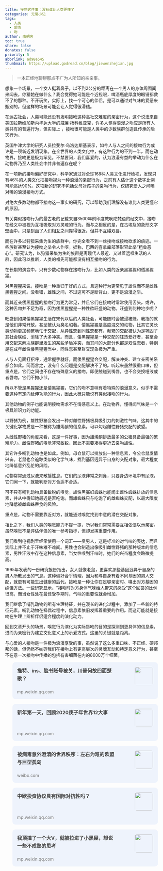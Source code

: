 ```yaml
---
title: 接吻这件事：没有谁比人类更懂了
categories: 无常小记
tags:
  - 人类
  - 爱情
  - 吻
author: 南朝客
toc: true
share: false
donates: false
priority: 5
abbrlink: ad98e545
thumbnail: https://upload.godread.cn/blog/jiewenzhejian.jpg
---
```


> 一本正经地聊聊那点不广为人所知的亲亲事。

<!-- more -->

想象一个场景，一个女人挺着鼻子，以不到2公分的距离在一个男人的身体周围闻来闻去，你猜她在做什么？我会觉得她可能是个近视眼，啤酒瓶底厚度的眼镜都救不了的那种。不开玩笑，实际上，找一个可心的伴侣，是可以通过对气味的爱恶来甄别的，但这样的场景可能会让人觉得很滑稽。



在远古社会，人类可能还没有发明接吻这种高社交难度的亲密行为，这个说法来自美国拉斯维加斯内华达大学的威廉·扬科维亚克，许多人觉得浪漫之吻应是所有人类共有的普遍行为，但实际上 ，接吻很可能是人类中的少数族群创造且传承的后天行为。



英国牛津大学的研究人员拉斐尔·乌洛达斯基表示，如今人与人之间的接吻行为或许是一项新近发明现象。在全世界的人类文化中，有这种行为的不到一半。而在动物界，接吻更是极为罕见。不禁要问，我们喜爱的，认为浪漫有益的举动为什么在动物界乃至人类社会中并非普遍存在呢？



在一项新的接吻偏好研究中，科学家通过对全球168种人类文化进行检视，发现只有46%的人类文化把接吻视为一种浪漫的亲密行为，之前有人估计这个数字比例可能高达90%。这项新的研究不包括父母对孩子的亲吻行为，仅研究爱人之间嘴对嘴的浪漫接吻方式。



对绝大多数动物都不接吻这一事实的研究，可以帮助我们理解没有谁比人类更懂它的原因。



有关类似接吻行为的最古老的记载来自3500年前印度教吠陀梵语的经文中，接吻在经文中被视为互相吸取对方灵魂的行为。而与之相反的是，在古埃及的象形文字壁画中，只是刻画了人们相互之间靠得很近，但并不互碰双唇。



而在许多以狩猎采集为生的族群中，你完全看不到一丝接吻或接吻欲求的痕迹。一些族群甚至认为接吻之举令人作呕。据称，巴西的喜拿库部落形容此举“粗鲁恶心”。研究认为，以狩猎采集为生的族群是离现代人最近、又过着远祖生活的人群，因此可以推断，人类的祖先可能都没有相互接吻的行为。



在长期的演变中，只有少数动物存在接吻行为，比如人类的近亲黑猩猩和倭黑猩猩。



对黑猩猩来说，接吻是一种重归于好的方式，且这种行为更常见于雄性而不是雌性黑猩猩之间。没看错，雄性之间，不过这可不是断背山，更不是浪漫之举。



而其近亲倭黑猩猩的接吻行为更为常见，并且它们在接吻时常常使用舌头。或许，这种舌吻并不足为奇，因为倭黑猩猩是一种性欲旺盛的动物。旺盛到何种地步呢？



旺盛到如果倭黑猩猩生活在宋代以后的人类社会，可能随时会被浸猪笼。我指的就是他们非常开放，甚至被认为臭名昭著。倭黑猩猩是高度混交的动物，比其它灵长类动物更加频繁地忙于交配，从异性恋到同性恋都有，频繁的交配被认为是巩固了其社会联结、消除了大多冲突。而且，倭黑猩猩是一种交配的狂热爱好者，甚至会用交配来解决族群里发生的某些矛盾冲突，而其间的大部分也都是双性恋者，特别是在成年雌性倭黑猩猩当中，同性恋甚至群交现象极为严重。



人与人见面打招呼，通常握手就好，而倭黑猩猩会交配，解决冲突、建立亲密关系都会如此。简而言之，没有什么问题是交配解决不了的。听起来虽然很重口味，但重点是，它们之间也不存在特殊意义的接吻，即便触碰到嘴唇，也不会交换唾液或者唇吻，它们不拘小节。



所以不管是黑猩猩还是倭黑猩猩，它们的吻不意味有着特殊的浪漫意义，似乎不需要这种有定向延伸功能的行为，因此大概只能说有类似接吻的行为。



其他动物的例子也能说明接吻需求不在情感意义上。在动物界，懂得闻气味是一个极具辨识力的功能。



以野猪为例，雄性野猪会发出一种对雌性野猪极具吸引力的刺激性气味。这其中的关键化学物质是一种被称为雄烯酮的信息素，可以勾起雌性野猪交配的欲望。



从雌性野猪的角度来看，这是一件好事，因为雄烯酮排放最多的公猪具备最强的繁殖能力。雌性野猪的嗅觉非常敏锐，因此不需要凑得更近去亲吻雄性。



其它许多哺乳动物也是如此。例如，母仓鼠可以排放出一种信息素，令公仓鼠发情兴奋。老鼠也会追踪类似的化学气味，找到基因迥异于自身的交配对象，最大程度地降低意外乱伦的风险。



动物常常通过尿液来散播性息。它们的尿液非常之刺鼻，只要身边环境中有尿液，它们闻一下，就能判断对方合适不合适。



可不只有哺乳动物具备敏锐的嗅觉。雄性黑寡妇蜘蛛也能闻出雌性蜘蛛排放的信息素，并从中得知她最近是否吃饱。而雄蜘蛛只与吃饱了的雌蜘蛛交配，以最大限度地降低被雌蜘蛛吞食的风险。



重点是，动物不需要靠近对方，就能通过嗅觉找到中意的潜在交配对象。



相比之下，我们人类的嗅觉能力不提一提，所以我们常常需要互相依偎以示亲密。虽然嗅觉不是评估伴侣的唯一参考指标，但却发挥重要作用。



我们看到电视剧里经常使用一个词汇——臭男人，这是标准的对气味的表达，而且实际上并不止于汗味难不难闻。男性也会制造出像吸引雌性野猪的那种版本的信息素，男性汗液中存在这种信息素，当女性嗅到汗味时，她们的兴奋程度会略微提高。



1995年发表的一份研究报告指出，女人就像老鼠，更喜欢那些基因迥异于自身的男人所散发出的气息。这种偏好合乎情理，因为和与自身有着不同基因的男人交配，就更有可能生出健康的后代。接吻是一种让你在足够亲密时、嗅出对方基因的绝佳方法。一些研究显示，“接吻时对方身体气味给人带来的感受”这个回答的比例很高，而当女性处在最佳受孕期时，气味的重要性就会增加。



我们继承了哺乳动物的所有生理特征，并在漫长的进化过程中，添加了一些新的特征元素。哺乳动物在择偶过程中，信息素依旧发挥着重要的作用。而这可能就是接吻在生理上辨析伴侣适合程度的演化动力。



回到文章开头的场景，嗅觉行为演化为实际唇吻的目的是探测到更具体的信息素，进而为亲密行为建立文化意义上的示爱方式，这里的关键就是距离。



与心爱的人接吻是一件极为浪漫享受的事，虽然说了这么多重口味、不正经、硬邦邦的话，但仍然不妨碍我们在接吻上有更高层次的灵魂互动和特定意义行为，甚至不在意一次接吻中传播的包括有害细菌在内的8000万个细菌。



<div>
	<ul style="margin: 0;">
        <li style="list-style: none; background: #eef3fc; border-radius: 10px; overflow: hidden; padding: 1rem; margin-bottom: 1rem; cursor: pointer; position: relative; min-height: 90px;">
			<a style="float: left; width: 73%; text-decoration: none;" href="https://mp.weixin.qq.com/s?__biz=MzIzNDE5MTQ4Mw==&mid=2655637575&idx=1&sn=288fe2e824db1966b7b47b6b986abebd&chksm=f3475f53c430d6450851585a3f6ffa2acb1993b126c9cdba5edeb02e4359700696448b0f825b&token=1565060228&lang=zh_CN#rd" target="_blank">
				<span style="width: 100%; color: #444;font-weight: bold; display: inline-block; line-height: 1.6rem; font-size: 16px;">推特、ins、脸书账号被关，川普何故四面楚歌？</span>
				<span style="width: 100%; color: #777; font-size: 14px; line-height: 1rem;  position: absolute; left: 1rem; bottom: 1rem;">mp.weixin.qq.com</span>
			</a>
			<img style="max-width: 24%; height: 60px; border-radius: 6px; float: right;" src="https://upload.godread.cn/blog/twitterins.jpg"/>
		</li>
        <li style="list-style: none; background: #eef3fc; border-radius: 10px; overflow: hidden; padding: 1rem; margin-bottom: 1rem; cursor: pointer; position: relative; min-height: 90px;">
			<a style="float: left; width: 73%; text-decoration: none;" href="https://mp.weixin.qq.com/s?__biz=MzIzNDE5MTQ4Mw==&mid=2655637575&idx=1&sn=288fe2e824db1966b7b47b6b986abebd&chksm=f3475f53c430d6450851585a3f6ffa2acb1993b126c9cdba5edeb02e4359700696448b0f825b&token=1565060228&lang=zh_CN#rd" target="_blank">
				<span style="width: 100%; color: #444;font-weight: bold; display: inline-block; line-height: 1.6rem; font-size: 16px;">新年第一天，回顾2020庚子年世界12大事</span>
				<span style="width: 100%; color: #777; font-size: 14px; line-height: 1rem;  position: absolute; left: 1rem; bottom: 1rem;">mp.weixin.qq.com</span>
			</a>
			<img style="max-width: 24%; height: 60px; border-radius: 6px; float: right;" src="https://upload.godread.cn/blog/xinniandiyi.jpg"/>
		</li>
        <li style="list-style: none; background: #eef3fc; border-radius: 10px; overflow: hidden; padding: 1rem; margin-bottom: 1rem; cursor: pointer; position: relative; min-height: 90px;">
			<a style="float: left; width: 73%; text-decoration: none;" href="https://weibo.com/ttarticle/p/show?id=2309404588270804664326" target="_blank">
				<span style="width: 100%; color: #444;font-weight: bold; display: inline-block; line-height: 1.6rem; font-size: 16px;">被病毒意外澄清的世界秩序：左右为难的欧盟与巨型孤岛</span>
				<span style="width: 100%; color: #777; font-size: 14px; line-height: 1rem; position: absolute; left: 1rem; bottom: 1rem;">weibo.com</span>
			</a>
            <img style="max-width: 24%; height: 60px; border-radius: 6px; float: right;" src="https://upload.godread.cn/blog/beibingduyi.jpg"/>
		</li>
        <li style="list-style: none; background: #eef3fc; border-radius: 10px; overflow: hidden; padding: 1rem; margin-bottom: 1rem; cursor: pointer; position: relative; min-height: 90px;">
			<a style="float: left; width: 73%; text-decoration: none;" href="https://mp.weixin.qq.com/s?__biz=MzIzNDE5MTQ4Mw==&mid=2655637799&idx=1&sn=3c9186a8dc211c804d1a1247f5df06d0&chksm=f3475e33c430d725c8b467fb757fe476e7922fd677af63d3caa661edbfb1818dd70d050417de&token=2002906440&lang=zh_CN#rd" target="_blank">
				<span style="width: 100%; color: #444;font-weight: bold; display: inline-block; line-height: 1.6rem; font-size: 16px;">中欧投资协议具有国际对抗性吗？</span>
				<span style="width: 100%; color: #777; font-size: 14px; line-height: 1rem; position: absolute; left: 1rem; bottom: 1rem;">mp.weixin.qq.com</span>
			</a>
			<img style="max-width: 24%; height: 60px; border-radius: 6px; float: right;" src="https://upload.godread.cn/blog/zhongoutouzi.jpg"/>
		</li>
        <li style="list-style: none; background: #eef3fc; border-radius: 10px; overflow: hidden; padding: 1rem; margin-bottom: 1rem; cursor: pointer; position: relative; min-height: 90px;">
			<a style="float: left; width: 73%; text-decoration: none;" href="https://mp.weixin.qq.com/s?__biz=MzIzNDE5MTQ4Mw==&mid=2655637679&idx=1&sn=f5aefe6d28886e763b4b8faa40162ee7&chksm=f3475fbbc430d6adf6b2921b01d8336736de546ecb5fb4c38f18e8d9e6407787adbf58b1602b&token=1456400513&lang=zh_CN#rd" target="_blank">
				<span style="width: 100%; color: #444;font-weight: bold; display: inline-block; line-height: 1.6rem; font-size: 16px;">我顶撞了一个大V，就被拉进了小黑屋，想说一些不成熟的思考</span>
				<span style="width: 100%; color: #777; font-size: 14px; line-height: 1rem; position: absolute; left: 1rem; bottom: 1rem;">mp.weixin.qq.com</span>
			</a>
			<img style="max-width: 24%; height: 60px; border-radius: 6px; float: right;" src="https://upload.godread.cn/blog/wodingzhuangle.jpg"/> 
		</li>
	</ul>
</div>
